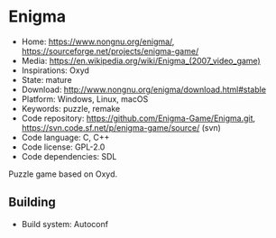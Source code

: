 # Enigma

- Home: https://www.nongnu.org/enigma/, https://sourceforge.net/projects/enigma-game/
- Media: https://en.wikipedia.org/wiki/Enigma_(2007_video_game)
- Inspirations: Oxyd
- State: mature
- Download: http://www.nongnu.org/enigma/download.html#stable
- Platform: Windows, Linux, macOS
- Keywords: puzzle, remake
- Code repository: https://github.com/Enigma-Game/Enigma.git, https://svn.code.sf.net/p/enigma-game/source/ (svn)
- Code language: C, C++
- Code license: GPL-2.0
- Code dependencies: SDL

Puzzle game based on Oxyd.

## Building

- Build system: Autoconf
